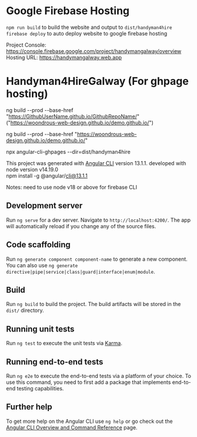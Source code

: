 # Google Firebase Hosting

`npm run build` to build the website and output to `dist/handyman4hire`
`firebase deploy` to auto deploy website to google firebase hosting

Project Console: https://console.firebase.google.com/project/handymangalway/overview<br>
Hosting URL: https://handymangalway.web.app

# Handyman4HireGalway (For ghpage hosting)

ng build --prod --base-href "https://GithubUserName.github.io/GithubRepoName/" ("https://woondrous-web-design.github.io/demo.github.io/")

ng build --prod --base-href "https://woondrous-web-design.github.io/demo.github.io/"

npx angular-cli-ghpages --dir=dist/handyman4hire

This project was generated with [Angular CLI](https://github.com/angular/angular-cli) version 13.1.1.
developed with node version v14.19.0<br>
npm install -g @angular/cli@13.1.1

Notes: need to use node v18 or above for firebase CLI

## Development server

Run `ng serve` for a dev server. Navigate to `http://localhost:4200/`. The app will automatically reload if you change any of the source files.

## Code scaffolding

Run `ng generate component component-name` to generate a new component. You can also use `ng generate directive|pipe|service|class|guard|interface|enum|module`.

## Build

Run `ng build` to build the project. The build artifacts will be stored in the `dist/` directory.

## Running unit tests

Run `ng test` to execute the unit tests via [Karma](https://karma-runner.github.io).

## Running end-to-end tests

Run `ng e2e` to execute the end-to-end tests via a platform of your choice. To use this command, you need to first add a package that implements end-to-end testing capabilities.

## Further help

To get more help on the Angular CLI use `ng help` or go check out the [Angular CLI Overview and Command Reference](https://angular.io/cli) page.
